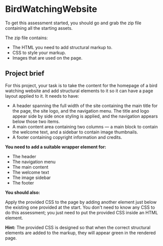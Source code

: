 # BirdWatchingWebsite

To get this assessment started, you should go and grab the zip file containing all the starting assets.

The zip file contains:

* The HTML you need to add structural markup to.
* CSS to style your markup.
* Images that are used on the page.


## Project brief

For this project, your task is to take the content for the homepage of a bird watching website and add structural elements to it so it can have a page layout applied to it. It needs to have:

* A header spanning the full width of the site containing the main title for the page, the site logo, and the navigation menu. The title and logo appear side by side once styling is applied, and the navigation appears below those two items.
* A main content area containing two columns — a main block to contain the welcome text, and a sidebar to contain image thumbnails.
* A footer containing copyright information and credits.


**You need to add a suitable wrapper element for:**

* The header
* The navigation menu
* The main content
* The welcome text
* The image sidebar
* The footer

**You should also:**

Apply the provided CSS to the page by adding another <link> element just below the existing one provided at the start.
You don't need to know any CSS to do this assessment; you just need to put the provided CSS inside an HTML element.

**Hint:**
The provided CSS is designed so that when the correct structural elements are added to the markup, they will appear green in the rendered page.
